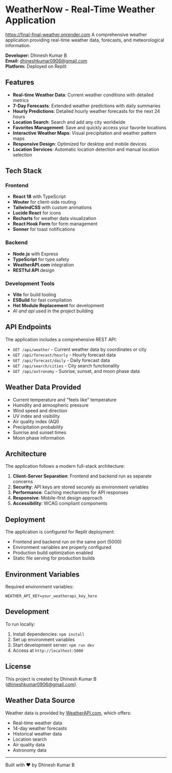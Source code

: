 # WeatherNow - Real-Time Weather Application
https://final-final-weather.onrender.com
A comprehensive weather application providing real-time weather data, forecasts, and meteorological information.

**Developer:** Dhinesh Kumar B  
**Email:** dhineshkumar0906@gmail.com  
**Platform:** Deployed on Replit

## Features

- **Real-time Weather Data**: Current weather conditions with detailed metrics
- **7-Day Forecasts**: Extended weather predictions with daily summaries
- **Hourly Predictions**: Detailed hourly weather forecasts for the next 24 hours
- **Location Search**: Search and add any city worldwide
- **Favorites Management**: Save and quickly access your favorite locations
- **Interactive Weather Maps**: Visual precipitation and weather pattern maps
- **Responsive Design**: Optimized for desktop and mobile devices
- **Location Services**: Automatic location detection and manual location selection

## Tech Stack

### Frontend
- **React 18** with TypeScript
- **Wouter** for client-side routing
- **TailwindCSS** with custom animations
- **Lucide React** for icons
- **Recharts** for weather data visualization
- **React Hook Form** for form management
- **Sonner** for toast notifications

### Backend
- **Node.js** with Express
- **TypeScript** for type safety
- **WeatherAPI.com** integration
- **RESTful API** design

### Development Tools
- **Vite** for build tooling
- **ESBuild** for fast compilation
- **Hot Module Replacement** for development
- *AI and api* used in the project building

## API Endpoints

The application includes a comprehensive REST API:

- `GET /api/weather` - Current weather data by coordinates or city
- `GET /api/forecast/hourly` - Hourly forecast data
- `GET /api/forecast/daily` - Daily forecast data
- `GET /api/search/cities` - City search functionality
- `GET /api/astronomy` - Sunrise, sunset, and moon phase data

## Weather Data Provided

- Current temperature and "feels like" temperature
- Humidity and atmospheric pressure
- Wind speed and direction
- UV index and visibility
- Air quality index (AQI)
- Precipitation probability
- Sunrise and sunset times
- Moon phase information

## Architecture

The application follows a modern full-stack architecture:

1. **Client-Server Separation**: Frontend and backend run as separate concerns
2. **Security**: API keys are stored securely as environment variables
3. **Performance**: Caching mechanisms for API responses
4. **Responsive**: Mobile-first design approach
5. **Accessibility**: WCAG compliant components

## Deployment

The application is configured for Replit deployment:

- Frontend and backend run on the same port (5000)
- Environment variables are properly configured
- Production build optimization enabled
- Static file serving for production builds

## Environment Variables

Required environment variables:

```
WEATHER_API_KEY=your_weatherapi_key_here
```

## Development

To run locally:

1. Install dependencies: `npm install`
2. Set up environment variables
3. Start development server: `npm run dev`
4. Access at `http://localhost:5000`

## License

This project is created by Dhinesh Kumar B (dhineshkumar0906@gmail.com).

## Weather Data Source

Weather data is provided by [WeatherAPI.com](https://www.weatherapi.com/), which offers:
- Real-time weather data
- 14-day weather forecasts
- Historical weather data
- Location search
- Air quality data
- Astronomy data

---

Built with ❤️ by Dhinesh Kumar B
